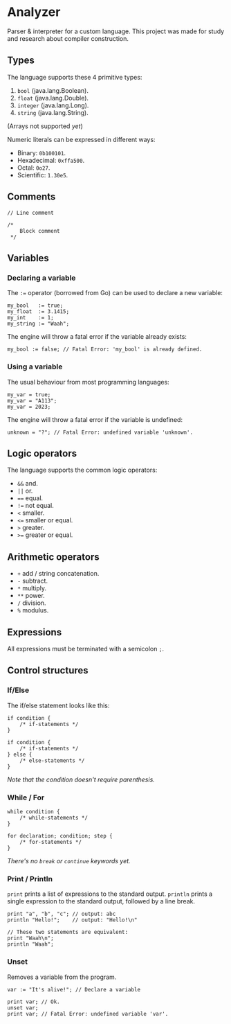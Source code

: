 # Analyzer

Parser & interpreter for a custom language.
This project was made for study and research about compiler construction.

## Types

The language supports these 4 primitive types:

1. `bool` (java.lang.Boolean).
2. `float` (java.lang.Double).
3. `integer` (java.lang.Long).
4. `string` (java.lang.String).

(Arrays not supported _yet_)

Numeric literals can be expressed in different ways:

* Binary: `0b100101`.
* Hexadecimal: `0xffa500`.
* Octal: `0o27`.
* Scientific: `1.30e5`.

## Comments

```
// Line comment

/*
    Block comment
 */
```

## Variables

### Declaring a variable

The `:=` operator (borrowed from Go) can be used to declare a new variable:

```
my_bool   := true;
my_float  := 3.1415;
my_int    := 1;
my_string := "Waah";
```

The engine will throw a fatal error if the variable already exists:

```
my_bool := false; // Fatal Error: 'my_bool' is already defined.
```

### Using a variable

The usual behaviour from most programming languages:

```
my_var = true;
my_var = "A113";
my_var = 2023;
```

The engine will throw a fatal error if the variable is undefined:

```
unknown = "?"; // Fatal Error: undefined variable 'unknown'.
```

## Logic operators

The language supports the common logic operators:

* `&&` and.
* `||` or.
* `==` equal.
* `!=` not equal.
* `<` smaller.
* `<=` smaller or equal.
* `>` greater.
* `>=` greater or equal.

## Arithmetic operators

* `+` add / string concatenation.
* `-` subtract.
* `*` multiply.
* `**` power.
* `/` division.
* `%` modulus.

## Expressions

All expressions must be terminated with a semicolon `;`.

## Control structures

### If/Else

The if/else statement looks like this:

```
if condition {
    /* if-statements */
}

if condition {
    /* if-statements */
} else {
    /* else-statements */
}
```

*Note that the condition doesn't require parenthesis.*

### While / For

```
while condition {
    /* while-statements */
}

for declaration; condition; step {
    /* for-statements */
}
```

*There's no `break` or `continue` keywords yet.*

### Print / Println

`print` prints a list of expressions to the standard output.
`println` prints a single expression to the standard output, followed by a line break.

```
print "a", "b", "c"; // output: abc
println "Hello!";    // output: "Hello!\n"

// These two statements are equivalent:
print "Waah\n";
println "Waah";
```

### Unset

Removes a variable from the program.

```
var := "It's alive!"; // Declare a variable

print var; // Ok.
unset var;
print var; // Fatal Error: undefined variable 'var'. 
```
